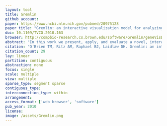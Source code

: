 ```yaml
---
layout: tool 
title: Gremlin
github_account: 
paper: https://www.ncbi.nlm.nih.gov/pubmed/20975128
paper_title: "Gremlin: an interactive visualization model for analyzing genomic rearrangements."
doi: 10.1109/TVCG.2010.163
browser: http://compbio-research.cs.brown.edu/software/Gremlin/geneVisDemo.html
abstract: "In this work we present, apply, and evaluate a novel, interactive visualization model for comparative analysis of structural variants and rearrangements in human and cancer genomes, with emphasis on data integration and uncertainty visualization. To support both global trend analysis and local feature detection, this model enables explorations continuously scaled from the high-level, complete genome perspective, down to the low-level, structural rearrangement view, while preserving global context at all times. We have implemented these techniques in Gremlin, a genomic rearrangement explorer with multi-scale, linked interactions, which we apply to four human cancer genome data sets for evaluation. Using an insight-based evaluation methodology, we compare Gremlin to Circos, the state-of-the-art in genomic rearrangement visualization, through a small user study with computational biologists working in rearrangement analysis. Results from user study evaluations demonstrate that this visualization model enables more total insights, more insights per minute, and more complex insights than the current state-of-the-art for visual analysis and exploration of genome rearrangements."
citation: "O’Brien TM, Ritz AM, Raphael BJ, Laidlaw DH. Gremlin: an interactive visualization model for analyzing genomic rearrangements. IEEE Trans Vis Comput Graph. ieeexplore.ieee.org; 2010;16: 918–926."
citation_count: 29
lay: linear
partition: contiguous
abstraction: none
focus: single
scale: multiple
view: multiple
sparse_type: segment sparse
contiguous_type: 
interconnection_type: within
arrangement: 
access_format: ['web browser', 'software']
pub_year: 2010
license: 
image: /assets/Gremlin.png
---
```

